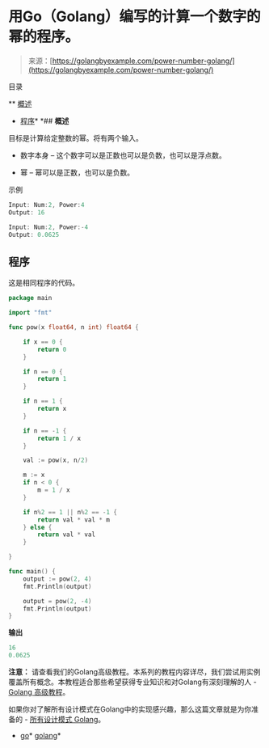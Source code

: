 <!--yml

category: 未分类

日期：2024-10-13 06:47:20

-->

# 用Go（Golang）编写的计算一个数字的幂的程序。

> 来源：[https://golangbyexample.com/power-number-golang/](https://golangbyexample.com/power-number-golang/)

目录

**   [概述](#Overview "Overview")

+   [程序](#Program "Program")*  *## **概述**

目标是计算给定整数的幂。将有两个输入。

+   数字本身 – 这个数字可以是正数也可以是负数，也可以是浮点数。

+   幂 – 幂可以是正数，也可以是负数。

示例

```go
Input: Num:2, Power:4
Output: 16

Input: Num:2, Power:-4
Output: 0.0625
```

## **程序**

这是相同程序的代码。

```go
package main

import "fmt"

func pow(x float64, n int) float64 {

	if x == 0 {
		return 0
	}

	if n == 0 {
		return 1
	}

	if n == 1 {
		return x
	}

	if n == -1 {
		return 1 / x
	}

	val := pow(x, n/2)

	m := x
	if n < 0 {
		m = 1 / x
	}

	if n%2 == 1 || n%2 == -1 {
		return val * val * m
	} else {
		return val * val
	}

}

func main() {
	output := pow(2, 4)
	fmt.Println(output)

	output = pow(2, -4)
	fmt.Println(output)
}
```

**输出**

```go
16
0.0625
```

**注意：** 请查看我们的Golang高级教程。本系列的教程内容详尽，我们尝试用实例覆盖所有概念。本教程适合那些希望获得专业知识和对Golang有深刻理解的人 - [Golang 高级教程](https://golangbyexample.com/golang-comprehensive-tutorial/)。

如果你对了解所有设计模式在Golang中的实现感兴趣，那么这篇文章就是为你准备的 - [所有设计模式 Golang](https://golangbyexample.com/all-design-patterns-golang/)。

+   [go](https://golangbyexample.com/tag/go/)*   [golang](https://golangbyexample.com/tag/golang/)*
